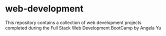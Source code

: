 # web-development
This repository contains a collection of web development projects completed during the Full Stack Web Development BootCamp by Angela Yu
